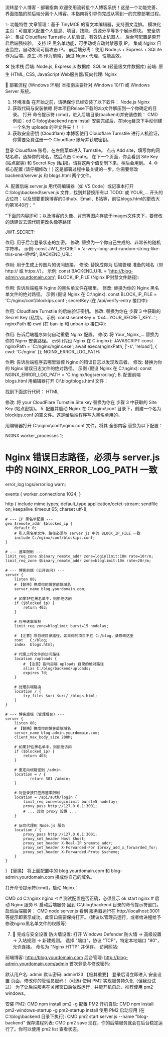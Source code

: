 流转星个人博客 - 部署指南
欢迎使用流转星个人博客系统！这是一个功能完善、界面炫酷的前后端分离个人博客。本指南将引导你完成从零到一的完整部署过程。

✨ 功能特性
文章管理：基于 TinyMCE 的富文本编辑器，支持图文混排。
模块化主页：可自定义配置个人信息、项目、技能、资源分享等多个展示模块。
安全防护：
集成 Cloudflare Turnstile 人机验证，有效防止机器人。
后台可配置是否开启后端强校验。
支持 IP 黑名单功能，可手动或自动封禁恶意 IP。
集成 Nginx 日志监控，自动发现可疑攻击 IP。
前后端分离：使用 Node.js + Express + SQLite 作为后端，原生 JS 作为前端，通过 Nginx 代理，性能高效。

🛠️ 技术栈
后端: Node.js, Express.js
数据库: SQLite (轻量级文件数据库)
前端: 原生 HTML, CSS, JavaScript
Web服务器/反向代理: Nginx

🚀 部署流程 (Windows 环境)
本指南主要针对 Windows 10/11 或 Windows Server 系统。

1. 环境准备
在开始之前，请确保你已经安装了以下软件：
Node.js
Nginx
2. 获取代码与安装依赖
将本项目Relase下载的zip文件解压到一个你确定的目录。
打开 命令提示符 (cmd)，进入后端目录(backend)并安装依赖：
CMD
例如：cd C:\blog\backend
npm install
安装完成后，在blog目录下手动创建一个名为 uploads 的空文件夹！！！
3. 获取安全密钥 (Cloudflare)
本博客使用 Cloudflare Turnstile 进行人机验证，你需要免费注册一个 Cloudflare 账号并获取密钥。

登录 Cloudflare 账号，在左侧菜单进入 Turnstile。
点击 Add site，填写你的网站名称，选择你的域名，然后点击 Create。
在下一个页面，你会看到 Site Key (站点密钥) 和 Secret Key (私钥)。请将这两个值复制下来，稍后会用到。
4. ⚙️ 核心配置 (请仔细修改！)
这是部署过程中最关键的一步。你需要修改 backend/server.js 和 blogs.html 两个文件。

A. 配置后端 server.js
用代码编辑器（如 VS Code）或记事本打开 C:\blog\backend\server.js 文件，找到并替换所有以 TODO: 或 YOUR_... 开头的占位符：以及想要更换博客的Github、Email、B站等，前往blogs.html的更改大约第1640行：“<div class="social-links">”下面的内容即可；以及博客的头像、背景等图片存放于images文件夹下，要修改的话建议去源代码更改头像等路径

JWT_SECRET:

作用: 用于后台登录状态的加密。
修改: 替换为一个你自己生成的、非常长的随机字符串。
示例: const JWT_SECRET = 'a-very-long-and-random-string-like-this-one-!@#$';
BACKEND_URL:

作用: 用于生成上传图片的访问链接。
修改: 替换成你为 后端管理 准备的域名（带 http:// 或 https://）。
示例: const BACKEND_URL = 'http://blog-admin.yourdomain.com';
BLOCK_IP_FILE (Nginx IP封禁文件路径):

作用: 告诉后端程序 Nginx 的黑名单文件在哪里。
修改: 替换为你的 Nginx 黑名单文件的绝对路径。
示例 (假设 Nginx 在 C:\nginx): const BLOCK_IP_FILE = 'C:/nginx/conf/blockips.conf';
secretKey (在 /api/verify-entry 接口中):

作用: Cloudflare Turnstile 的后端验证密钥。
修改: 替换为你在 步骤 3 中获取的 Secret Key (私钥)。
示例: const secretKey = '0x4...YOUR_SECRET_KEY...';
nginxPath 和 cwd (在 ban-ip 和 unban-ip 接口中):

作用: 告诉后端程序如何自动重载 Nginx 配置。
修改: 将 Your_Nginx_... 替换为你的 Nginx 安装路径。
示例 (假设 Nginx 在 C:\nginx):
JAVASCRIPT
const nginxPath = 'C:/nginx/nginx.exe';
await execa(nginxPath, ['-s', 'reload'], {
    cwd: 'C:/nginx' 
});
NGINX_ERROR_LOG_PATH:

作用: 告诉后端程序去哪里监控 Nginx 的错误日志以发现攻击者。
修改: 替换为你的 Nginx 错误日志文件的绝对路径。
示例 (假设 Nginx 在 C:\nginx): const NGINX_ERROR_LOG_PATH = 'C:/nginx/logs/error.log';
B. 配置前端 blogs.html
用编辑器打开 C:\blog\blogs.html 文件：

找到下面这行代码：
HTML
<div class="cf-turnstile" data-sitekey="your CloudFlare Turnstile Site key" ...>
修改: 将 your CloudFlare Turnstile Site key 替换为你在 步骤 3 中获取的 Site Key (站点密钥)。
5. 配置并启动 Nginx
在 C:\nginx\conf 目录下，创建一个名为 blockips.conf 的空文件。这是给后端程序写入黑名单用的。

用编辑器打开 C:\nginx\conf\nginx.conf 文件，将其 全部内容 替换为以下配置：

NGINX
worker_processes  1;

# Nginx 错误日志路径，必须与 server.js 中的 NGINX_ERROR_LOG_PATH 一致
error_log  logs/error.log warn; 

events {
    worker_connections  1024;
}

http {
    include       mime.types;
    default_type  application/octet-stream;
    sendfile        on;
    keepalive_timeout  65;
    charset       utf-8;

    # --- IP 黑名单配置 ---
    geo $remote_addr $blocked_ip {
        default 0; 
        # 引入黑名单文件，路径必须与 server.js 中的 BLOCK_IP_FILE 一致
        include C:/nginx/conf/blockips.conf;
    }
    
    # --- 速率限制 ---
    limit_req_zone $binary_remote_addr zone=loginlimit:10m rate=10r/m;
    limit_req_zone $binary_remote_addr zone=bloglimit:10m rate=20r/m;

    # --- 博客前端 (公开访问) ---
    server {
        listen 80;
        # 【替换】换成你的博客前端域名
        server_name blog.yourdomain.com; 

        # 如果IP在黑名单中，则拒绝访问
        if ($blocked_ip) {
            return 403;
        }
        
        # 应用速率限制
        limit_req zone=bloglimit burst=15 nodelay;

        # 【注意】项目根目录路径，如果你的项目不在 C:/blog，请修改这里
        root   C:/blog;
        index  blogs.html;

        # 代理上传文件的访问路径
        location /uploads {
            # 【注意】指向后端 uploads 目录的绝对路径
            alias C:/blog/backend/uploads; 
            expires 7d;
        }

        # 处理前端路由
        location / {
            try_files $uri $uri/ /blogs.html;
        }
    }

    # --- 博客后端 (管理后台) ---
    server {
        listen 80;
        # 【替换】换成你的博客后端域名
        server_name blog-admin.yourdomain.com;
        client_max_body_size 200M;

        # 如果IP在黑名单中，则拒绝访问
        if ($blocked_ip) {
            return 403;
        }

        # 重定向根路径到 /admin
        location = / {
               return 301 /admin;
        }
        
        # 对登录接口应用速率限制
        location = /api/auth/login {
            limit_req zone=loginlimit burst=5 nodelay;
            proxy_pass http://127.0.0.1:3001;
            # ... 其他 proxy 设置 ...
        }

        # 反向代理到 Node.js 服务
        location / {
            proxy_pass http://127.0.0.1:3001; 
            proxy_set_header Host $host;
            proxy_set_header X-Real-IP $remote_addr;
            proxy_set_header X-Forwarded-For $proxy_add_x_forwarded_for;
            proxy_set_header X-Forwarded-Proto $scheme;
        }
    }
}
【替换】 将上面配置中的 blog.yourdomain.com 和 blog-admin.yourdomain.com 换成你自己的域名。

打开命令提示符(cmd)，启动 Nginx：

CMD
cd C:\nginx
nginx -t      # 测试配置是否正确，必须显示 ok
start nginx   # 启动 Nginx 服务
6. 启动后端服务
回到 C:\blog\backend 目录的命令提示符窗口。
启动后端服务：
CMD
node server.js
看到 服务器运行在 http://localhost:3001 等提示即表示成功。此窗口需要保持打开。（建议以管理员运行，或者给进程给予修改nginx黑名单文件的权限等）

7. 🚨 完成与安全设置
防火墙设置:
打开 Windows Defender 防火墙 -> 高级设置 -> 入站规则 -> 新建规则。
选择 "端口"，协议 "TCP"，特定本地端口 "80"，允许连接。
命名为 "Nginx HTTP" 并保存。
访问网站:

前端博客: http://blog.yourdomain.com
后台管理: http://blog-admin.yourdomain.com/admin
首次登录与修改密码:

默认用户名: admin
默认密码: admin123
【极其重要】 登录后请立即进入 安全设置 页面，修改你的管理员密码！
(可选) 使用 PM2 实现服务持久化（但我没试过）
为了让后端服务在关闭窗口后依然运行，并能开机自启，推荐使用 pm2-windows。

安装 PM2:
CMD
npm install pm2 -g
配置 PM2 开机自启:
CMD
npm install pm2-windows-startup -g
pm2-startup install
使用 PM2 启动应用 (在 C:\blog\backend 目录下执行):
CMD
pm2 start server.js --name "blog-backend"
保存进程列表:
CMD
pm2 save
现在，你的后端服务就会在后台稳定运行了。你可以使用 pm2 list 查看状态。
